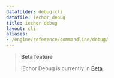 ```yaml
---
datafolder: debug-cli
datafile: iechor_debug
title: iechor debug
layout: cli
aliases:
- /engine/reference/commandline/debug/
---
```


> **Beta feature**
>
> iEchor Debug is currently in [Beta](../../../release-lifecycle.md#beta).
